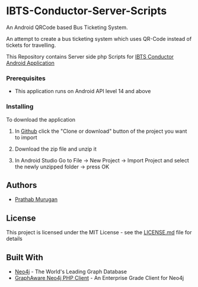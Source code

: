 # IBTS-Conductor-Server-Scripts

An Android QRCode based Bus Ticketing System.

An attempt to create a bus ticketing system which uses QR-Code instead of tickets for travelling.

This Repository contains Server side php Scripts for [IBTS Conductor Android Application](https://github.com/jmprathab/IBTS-Conductor)


### Prerequisites

* This application runs on Android API level 14  and above



### Installing

To download the application


1. In [Github](https://github.com) click the "Clone or download" button of the project you want to import

2. Download the zip file and unzip it

3. In Android Studio Go to File -> New Project -> Import Project and select the newly unzipped folder -> press OK



## Authors

* [Prathab Murugan](https://github.com/jmprathab)



## License

This project is licensed under the MIT License - see the [LICENSE.md](LICENSE.md) file for details



## Built With

* [Neo4j](https://neo4j.com) - The World's Leading Graph Database
* [GraphAware Neo4j PHP Client](https://github.com/graphaware/neo4j-php-client) - An Enterprise Grade Client for Neo4j
